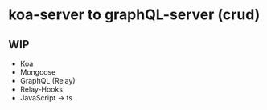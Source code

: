 # koa-server to graphQL-server (crud)
## WIP
- Koa
- Mongoose
- GraphQL (Relay)
- Relay-Hooks
- JavaScript -> ts

